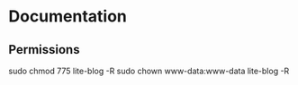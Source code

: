 # Documentation
## Permissions
sudo chmod 775 lite-blog -R
sudo chown www-data:www-data lite-blog -R